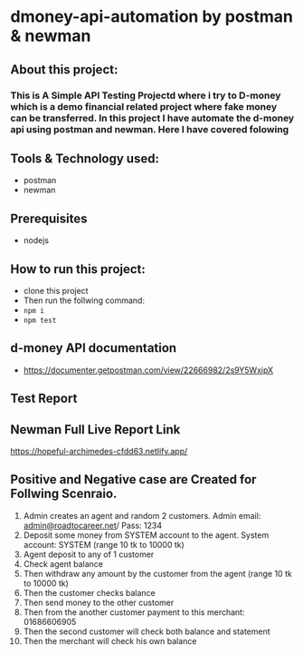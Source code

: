 # dmoney-api-automation by postman & newman

## About this project:
### This is A Simple API Testing Projectd where i try to D-money which is a demo financial related project where fake money can be transferred. In this project I have automate the d-money api using postman and newman. Here I have covered folowing 

## Tools & Technology used:
- postman
- newman

## Prerequisites
- nodejs
  
## How to run this project:
- clone this project
- Then run the follwing command:
- ``` npm i ```
- ``` npm test ```

## d-money API documentation
- https://documenter.getpostman.com/view/22666982/2s9Y5WxipX

## Test Report

## Newman Full Live Report Link
https://hopeful-archimedes-cfdd63.netlify.app/

## Positive and Negative case are Created for Follwing Scenraio.

1. Admin creates an agent and random 2 customers. Admin email: admin@roadtocareer.net/ Pass: 1234
2. Deposit some money from SYSTEM account to the agent. System account: SYSTEM (range 10 tk to 10000 tk)
3. Agent deposit to any of 1 customer
4. Check agent balance
5. Then withdraw any amount by the customer from the agent (range 10 tk to 10000 tk)
6. Then the customer checks balance
7. Then send money to the other customer
8. Then from the another customer payment to this merchant: 01686606905
9. Then the second customer will check both balance and statement
10. Then the merchant will check his own balance
